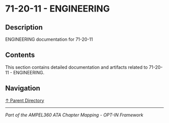 # 71-20-11 - ENGINEERING

## Description

ENGINEERING documentation for 71-20-11

## Contents

This section contains detailed documentation and artifacts related to 71-20-11 - ENGINEERING.

## Navigation

[↑ Parent Directory](../README.md)

---

*Part of the AMPEL360 ATA Chapter Mapping - OPT-IN Framework*
